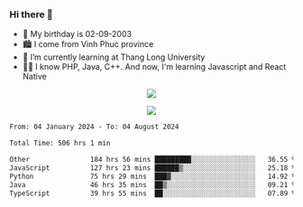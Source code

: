 ### Hi there 👋
- 🎂 My birthday is 02-09-2003
- 🏙️ I come from Vinh Phuc province
- 🌱 I’m currently learning at Thang Long University
- 🧑‍💻 I know PHP, Java, C++. And now, I'm learning Javascript and React Native
<p align="center"><img src="https://github-readme-stats.vercel.app/api?username=tmquang0209&show_icons=true&theme=gradient"></p>
<p align="center"><img src="https://github-readme-stats.vercel.app/api/top-langs/?username=tmquang0209&hide=scss,css&langs_count=10"></p>
<!--START_SECTION:waka-->

```txt
From: 04 January 2024 - To: 04 August 2024

Total Time: 506 hrs 1 min

Other               184 hrs 56 mins █████████░░░░░░░░░░░░░░░░   36.55 %
JavaScript          127 hrs 23 mins ██████▒░░░░░░░░░░░░░░░░░░   25.18 %
Python              75 hrs 29 mins  ███▓░░░░░░░░░░░░░░░░░░░░░   14.92 %
Java                46 hrs 35 mins  ██▒░░░░░░░░░░░░░░░░░░░░░░   09.21 %
TypeScript          39 hrs 55 mins  ██░░░░░░░░░░░░░░░░░░░░░░░   07.89 %
```

<!--END_SECTION:waka-->
